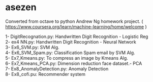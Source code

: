 # asezen
Converted from octave to python Andrew Ng homework project.
( https://www.coursera.org/learn/machine-learning/home/welcome )

 1- DigitRecognation.py:  Handwritten Digit Recognition - Logistic Reg<br/>
 2- ex4 NN.py:            Handwritten Digit Recognition - Neural Network<br/>
 3- Ex6_SVM.py:           SVM Alg.<br/>
 4- Ex6_SVM_Spam.py:      Classification Spam email by SVM Alg.<br/>
 5- Ex7_Kmeans.py:        To compress an image by Kmeans Alg.<br/>
 6- Ex7_Kmeans_PCA.py:    Dimension reduction face dataset.- PCA<br/>
 7- Ex8_AnomalyDetection.py: Anomaly Detection<br/>
 8- Ex8_cofi.pu:          Recommender system

